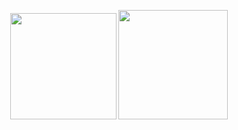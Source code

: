 

<p align="center">
  <img src="[![Anurag's GitHub stats](https://github-readme-stats.vercel.app/api?username=gearjp2)](https://github.com/anuraghazra/github-readme-stats)"  height="170">
  <img src="![Top Langs](https://github-readme-stats.vercel.app/api/top-langs/?username=anuraghazra&layout=compact)"  height="175">
</p>
